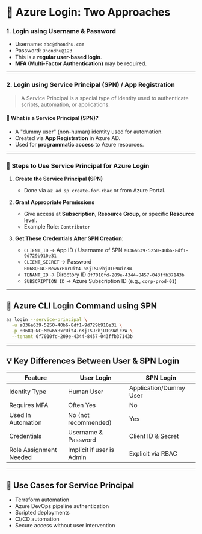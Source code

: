# 🔐 **Azure Login: Two Approaches**

### 1. **Login using Username & Password**

* Username: `abc@dhondhu.com`
* Password: `Dhondhu@123`
* This is a **regular user-based login**.
* **MFA (Multi-Factor Authentication)** may be required.

---

### 2. **Login using Service Principal (SPN) / App Registration**

> A Service Principal is a special type of identity used to authenticate scripts, automation, or applications.

#### 👤 What is a Service Principal (SPN)?

* A "dummy user" (non-human) identity used for automation.
* Created via **App Registration** in Azure AD.
* Used for **programmatic access** to Azure resources.

---

### 🔧 **Steps to Use Service Principal for Azure Login**

1. **Create the Service Principal (SPN)**

   * Done via `az ad sp create-for-rbac` or from Azure Portal.

2. **Grant Appropriate Permissions**

   * Give access at **Subscription**, **Resource Group**, or specific **Resource** level.
   * Example Role: `Contributor`

3. **Get These Credentials After SPN Creation**:

   * `CLIENT_ID` → App ID / Username of SPN
     `a036a639-5250-40b6-8df1-9d729b910e31`
   * `CLIENT_SECRET` → Password
     `R068Q~NC~Mew6YBxrUit4.nKjTSUZbjUIG9Wic3W`
   * `TENANT_ID` → Directory ID
     `0f7010fd-209e-4344-8457-043ffb37143b`
   * `SUBSCRIPTION_ID` → Azure Subscription ID
     (e.g., `corp-prod-01`)

---

## 🚀 **Azure CLI Login Command using SPN**

```bash
az login --service-principal \
  -u a036a639-5250-40b6-8df1-9d729b910e31 \
  -p R068Q~NC~Mew6YBxrUit4.nKjTSUZbjUIG9Wic3W \
  --tenant 0f7010fd-209e-4344-8457-043ffb37143b
```

---

## 💡 Key Differences Between User & SPN Login

| Feature                | User Login                | SPN Login              |
| ---------------------- | ------------------------- | ---------------------- |
| Identity Type          | Human User                | Application/Dummy User |
| Requires MFA           | Often Yes                 | No                     |
| Used In Automation     | No (not recommended)      | Yes                    |
| Credentials            | Username & Password       | Client ID & Secret     |
| Role Assignment Needed | Implicit if user is Admin | Explicit via RBAC      |

---

## 🔑 Use Cases for Service Principal

* Terraform automation
* Azure DevOps pipeline authentication
* Scripted deployments
* CI/CD automation
* Secure access without user intervention
